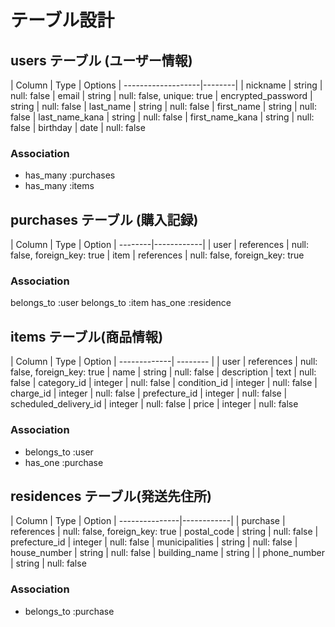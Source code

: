 # テーブル設計
## users テーブル (ユーザー情報)

| Column             | Type   | Options
| -------------------|--------|
| nickname           | string | null: false
| email              | string | null: false, unique: true
| encrypted_password | string | null: false
| last_name          | string | null: false
| first_name         | string | null: false
| last_name_kana     | string | null: false
| first_name_kana    | string | null: false
| birthday           | date   | null: false

### Association

- has_many :purchases
- has_many :items

## purchases テーブル (購入記録)

| Column  | Type       | Option
| --------|------------| 
| user    | references | null: false, foreign_key: true
| item    | references | null: false, foreign_key: true

### Association

belongs_to :user
belongs_to :item
has_one :residence

## items テーブル(商品情報)

| Column       | Type       | Option
| -------------| --------   | 
| user         | references | null: false, foreign_key: true
| name         | string     | null: false
| description  | text       | null: false
| category_id  | integer    | null: false
| condition_id | integer    | null: false
| charge_id   | integer    | null: false
| prefecture_id      | integer    | null: false
| scheduled_delivery_id      | integer    | null: false
| price        | integer    | null: false

### Association

- belongs_to :user
- has_one :purchase

## residences テーブル(発送先住所)

| Column         | Type       | Option
| ---------------|------------|
| purchase       | references | null: false, foreign_key: true
| postal_code    | string     | null: false
| prefecture_id        | integer    | null: false
| municipalities | string     | null: false
| house_number   | string     | null: false
| building_name  | string     |
| phone_number   | string     | null: false

### Association

- belongs_to :purchase
